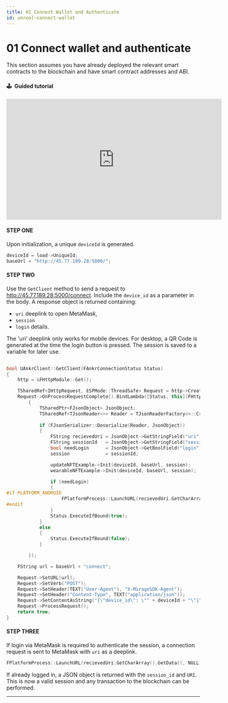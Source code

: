 ```yaml
---
title: 01 Connect Wallet and Authenticate
id: unreal-connect-wallet
---
```


# 01 Connect wallet and authenticate

This section assumes you have already deployed the relevant smart contracts to the blockchain and have smart contract addresses and ABI.

#### 🕹 &nbsp;Guided tutorial
<iframe width="560" height="315" src="https://www.youtube.com/embed/O8FAOFPvDUs" title="YouTube video player" frameborder="0" allow="accelerometer; autoplay; clipboard-write; encrypted-media; gyroscope; picture-in-picture" allowfullscreen></iframe>

#### STEP ONE

Upon initialization, a unique `deviceId` is generated.

```js
deviceId = load->UniqueId;
baseUrl = "http://45.77.189.28:5000/";
```

#### STEP TWO

Use the `GetClient` method to send a request to http://45.77.189.28:5000/connect. 
Include the `device_id` as a parameter in the body. 
A response object is returned containing:
* `uri` deeplink to open MetaMask, 
* `session`
* `login` details.

The 'uri' deeplink only works for mobile devices. For desktop, a QR Code is generated at the time the login button is pressed. The session is saved to a variable for later use.

```cpp
	
bool UAnkrClient::GetClient(FAnkrConnectionStatus Status)
{
	http = &FHttpModule::Get();

	TSharedRef<IHttpRequest, ESPMode::ThreadSafe> Request = http->CreateRequest();
	Request->OnProcessRequestComplete().BindLambda([Status, this](FHttpRequestPtr Request, FHttpResponsePtr Response, bool bWasSuccessful)
		{
			TSharedPtr<FJsonObject> JsonObject;
			TSharedRef<TJsonReader<>> Reader = TJsonReaderFactory<>::Create(Response->GetContentAsString());
			
			if (FJsonSerializer::Deserialize(Reader, JsonObject))
			{
				FString recievedUri = JsonObject->GetStringField("uri");
				FString sessionId	= JsonObject->GetStringField("session");
				bool needLogin		= JsonObject->GetBoolField("login");
				session				= sessionId;

				updateNFTExample->Init(deviceId, baseUrl, session);
				wearableNFTExample->Init(deviceId, baseUrl, session);

				if (needLogin) 
				{
#if PLATFORM_ANDROID
					FPlatformProcess::LaunchURL(recievedUri.GetCharArray().GetData(), NULL, NULL);
#endif
				}
				Status.ExecuteIfBound(true);
			}
			else 
			{
				Status.ExecuteIfBound(false);
			}

		});

	FString url = baseUrl + "connect";

	Request->SetURL(url);
	Request->SetVerb("POST");
	Request->SetHeader(TEXT("User-Agent"), "X-MirageSDK-Agent");
	Request->SetHeader("Content-Type", TEXT("application/json"));
	Request->SetContentAsString("{\"device_id\": \"" + deviceId + "\"}");
	Request->ProcessRequest();
	return true;
}

```

#### STEP THREE

If login via MetaMask is required to authenticate the session, a connection request is sent to MetaMask with `uri` as a deeplink.

```cpp
FPlatformProcess::LaunchURL(recievedUri.GetCharArray().GetData(), NULL, NULL);
```

If already logged in, a JSON object is returned with the `session_id` and `URI`. This is now a valid session and any transaction to the blockchain can be performed.

---